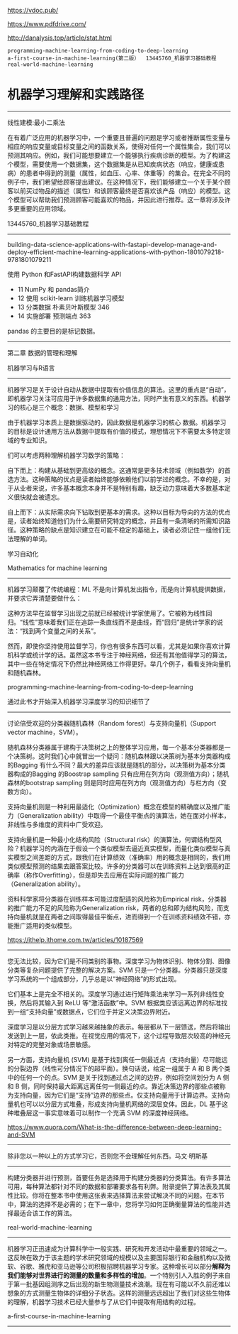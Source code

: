 https://vdoc.pub/

https://www.pdfdrive.com/

http://danalysis.top/article/stat.html

```
programming-machine-learning-from-coding-to-deep-learning
a-first-course-in-machine-learning(第二版）  13445760_机器学习基础教程
real-world-machine-learning
```

# 机器学习理解和实践路径

---

线性建模:最小二乘法

在有着广泛应用的机器学习中，一个重要且普遍的问题是学习或者推断属性变量与相应的响应变量或目标变量之间的函数关系，使得对任何一个属性集合，我们可以预测其响应。例如，我们可能想要建立一个能够执行疾病诊断的模型。为了构建这个模型，需要使用一个数据集，这个数据集是从已知疾病状态（响应，健康或患病）的患者中得到的测量（属性，如血压、心率、体重等）的集合。在完全不同的例子中，我们希望给顾客提出建议。在这种情况下，我们能够建立一个关于某个顾客以前买过物品的描述（属性）和该顾客最终是否喜欢该产品（响应）的模型。这个模型可以帮助我们预测顾客可能喜欢的物品，并因此进行推荐。这一章将涉及许多更重要的应用领域。

13445760_机器学习基础教程

---

building-data-science-applications-with-fastapi-develop-manage-and-deploy-efficient-machine-learning-applications-with-python-1801079218-9781801079211

使用 Python 和FastAPI构建数据科学 API

* 11 NumPy 和 pandas简介
* 12 使用 scikit-learn 训练机器学习模型
* 13 分类数据 朴素贝叶斯模型 346
* 14 实施部署 预测端点 363


pandas 的主要目的是标记数据。

---

第二章 数据的管理和理解

机器学习与R语言

---

机器学习是关于设计自动从数据中提取有价值信息的算法。这里的重点是“自动”，即机器学习关注可应用于许多数据集的通用方法，同时产生有意义的东西。机器学习的核心是三个概念：数据、模型和学习

由于机器学习本质上是数据驱动的，因此数据是机器学习的核心 数据。机器学习的目标是设计通用方法从数据中提取有价值的模式，理想情况下不需要太多特定领域的专业知识。

们可以考虑两种理解机器学习数学的策略：

自下而上：构建从基础到更高级的概念。这通常是更多技术领域（例如数学）的首选方法。这种策略的优点是读者始终能够依赖他们以前学过的概念。不幸的是，对于从业者来说，许多基本概念本身并不是特别有趣，缺乏动力意味着大多数基本定义很快就会被遗忘。

自上而下：从实际需求向下钻取到更基本的需求。这种以目标为导向的方法的优点是，读者始终知道他们为什么需要研究特定的概念，并且有一条清晰的所需知识路径。这种策略的缺点是知识建立在可能不稳定的基础上，读者必须记住一组他们无法理解的单词。

学习自动化

Mathematics for machine learning

---

机器学习颠覆了传统编程：ML 不是向计算机发出指令，而是向计算机提供数据，并要求它弄清楚要做什么：

这种方法早在监督学习出现之前就已经被统计学家使用了。它被称为线性回归。“线性”意味着我们正在追踪一条直线而不是曲线，而“回归”是统计学家的说法：“找到两个变量之间的关系”。

然而，即使你坚持使用监督学习，你也有很多东西可以看，尤其是如果你喜欢计算机科学或统计学的话。虽然这本书专注于神经网络，但还有其他值得学习的算法，其中一些在特定情况下仍然比神经网络工作得更好。举几个例子，看看支持向量机和随机森林。

programming-machine-learning-from-coding-to-deep-learning

通过此书才开始深入机器学习深度学习的知识细节了

---

讨论倍受欢迎的分类器随机森林（Random forest）与支持向量机（Support vector machine，SVM）。

随机森林分类器属于建构于决策树之上的整体学习应用，每一个基本分类器都是一个决策树。这时我们心中就冒出一个疑问：随机森林跟以决策树为基本分类器构成的Bagging 有什么不同？最大的差异应该就是随机的部分，以决策树为基本分类器构成的Bagging 的Boostrap sampling 只有应用在列方向（观测值方向）；随机森林的bootstrap sampling 则是同时应用在列方向（观测值方向）与栏方向（变数方向）。

支持向量机则是一种利用最适化（Optimization）概念在模型的精确度以及推广能力（Generalization ability）中取得一个最佳平衡点的演算法，她在面对小样本，非线性与多维度的资料中广受欢迎。

支持向量机是一种最小化结构风险（Structural risk）的演算法，何谓结构型风险？机器学习的内涵在于假设一个类似模型去逼近真实模型，而量化类似模型与真实模型之间差距的方式，跟我们在计算绩效（准确率）用的概念是相同的，我们用类似模型预测的结果去跟答案比较。许多的分类器可以在训练资料上达到很高的正确率（称作Overfitting），但是却失去应用在实际问题的推广能力（Generalization ability）。

资料科学家将分类器在训练样本可能过度配适的风险称为Empirical risk，分类器的推广能力不足的风险称为Generalization risk，两者的总和即为结构风险，而支持向量机就是在两者之间取得最佳平衡点，进而得到一个在训练资料绩效不错，亦能推广适用的类似模型。

https://ithelp.ithome.com.tw/articles/10187569

---

您无法比较，因为它们是不同类别的事物。深度学习为物体识别、物体分割、图像分类等复杂问题提供了完整的解决方案。SVM 只是一个分类器。分类器只是深度学习系统的一个组成部分，几乎总是以“神经网络”的形式出现。

它们基本上是完全不相关的。深度学习通过进行矩阵乘法来学习一系列非线性变换，然后将其输入到 ReLU 等“激活函数”中。SVM 根据类应该远离边界的标准找到一组“支持向量”或数据点，它们位于并定义决策边界附近。

深度学习是以分层方式学习越来越抽象的表示。每层都从下一层馈送，然后将输出发送到上一层，依此类推。在视觉应用的情况下，这个过程导致层次较高的神经元对特定的完整对象或场景敏感。

另一方面，支持向量机 (SVM) 是基于找到离任一侧最近点（支持向量）尽可能远的分裂边界（线性可分情况下的超平面）。换句话说，给定一组属于 A 和 B 两个类中的任何一个的点。SVM 是关于找到通过点之间的边界，例如将空间划分为 A 侧和 B 侧，同时保持最大距离远离任何一侧最近的点。靠近决策边界的那些点被称为支持向量，因为它们是“支持”边界的那些点。仅支持向量用于计算边界。支持向量机也可以以分层方式堆叠，形成支持向量机网络的深层变体。因此，DL 基于这种堆叠层这一事实意味着可以制作一个充满 SVM 的深度神经网络。

https://www.quora.com/What-is-the-difference-between-deep-learning-and-SVM

---

除非您以一种以上的方式学习它，否则您不会理解任何东西。马文·明斯基

---

构建分类器并进行预测，首要任务是选择用于构建分类器的分类算法。有许多算法可用，每种算法都针对不同的数据和部署要求各有利弊。附录提供了算法表及其属性比较。你将在整本书中使用这张表来选择算法来尝试解决不同的问题。在本节中，算法的选择不是必需的；在下一章中，您将学习如何正确衡量算法的性能并选择最适合该工作的算法。

real-world-machine-learning

---

机器学习正迅速成为计算科学中一般实践、研究和开发活动中最重要的领域之一。这反映在致力于该主题的学术研究领域的规模以及主要国际银行和金融机构以及微软、谷歌、雅虎和亚马逊等公司积极招聘机器学习专家。这种增长可以部分**解释为我们能够对世界进行的测量的数量和多样性的增加**。一个特别引人入胜的例子来自于第一批基因组测序之后出现的新生物测量技术浪潮。现在有可能以不久前还难以想象的方式测量生物体的详细分子状态。这样的测量远远超出了我们对这些生物体的理解，机器学习技术已经大量参与了从它们中提取有用结构的过程。

a-first-course-in-machine-learning

----
